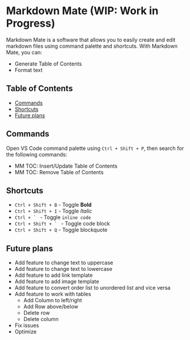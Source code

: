 # Markdown Mate (WIP: Work in Progress)

Markdown Mate is a software that allows you to easily create and edit markdown files using command palette and shortcuts.
With Markdown Mate, you can:

- Generate Table of Contents
- Format text

## Table of Contents <!-- TOC ignore -->

<!-- TOC -->

- [Commands](#commands)
- [Shortcuts](#shortcuts)
- [Future plans](#future-plans)

<!-- /TOC -->

## Commands

Open VS Code command palette using `Ctrl + Shift + P`, then search for the following commands:

- MM TOC: Insert/Update Table of Contents
- MM TOC: Remove Table of Contents

## Shortcuts

- `Ctrl + Shift + B` - Toggle **Bold**
- `Ctrl + Shift + I` - Toggle _Italic_
- `` Ctrl + `  `` - Toggle `inline code`
- `` Ctrl + Shift + `  `` - Toggle code block
- `Ctrl + Shift + Q` - Toggle blockquote

## Future plans

- Add feature to change text to uppercase
- Add feature to change text to lowercase
- Add feature to add link template
- Add feature to add image template
- Add feature to convert order list to unordered list and vice versa
- Add feature to work with tables
  - Add Column to left/right
  - Add Row above/below
  - Delete row
  - Delete column
- Fix issues
- Optimize
